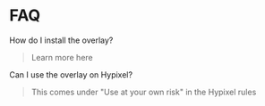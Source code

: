 
# FAQ


How do I install the overlay?
> Learn more here
  
  
Can I use the overlay on Hypixel?
> This comes under "Use at your own risk" in the Hypixel rules
  
  

